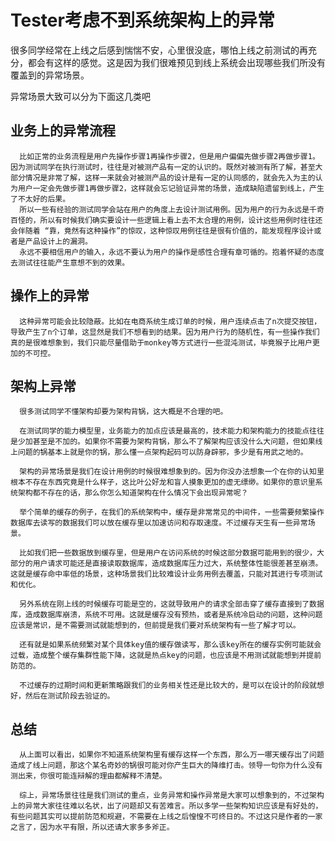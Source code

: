 # Tester考虑不到系统架构上的异常

  很多同学经常在上线之后感到惴惴不安，心里很没底，哪怕上线之前测试的再充分，都会有这样的感觉。这是因为我们很难预见到线上系统会出现哪些我们所没有覆盖到的异常场景。

异常场景大致可以分为下面这几类吧
## 业务上的异常流程
	  比如正常的业务流程是用户先操作步骤1再操作步骤2，但是用户偏偏先做步骤2再做步骤1。因为测试同学在执行测试时，往往是对被测产品有一定的认识的。既然对被测有所了解，甚至大部分情况是非常了解，这样一来就会对被测产品的设计是有一定的认同感的，就会先入为主的认为用户一定会先做步骤1再做步骤2，这样就会忘记验证异常的场景，造成缺陷遗留到线上，产生了不太好的后果。
	  所以一些有经验的测试同学会站在用户的角度上去设计测试用例。因为用户的行为永远是千奇百怪的，所以有时候我们确实要设计一些逻辑上看上去不太合理的用例，设计这些用例时往往还会伴随着 “靠，竟然有这种操作”的惊叹，这种惊叹用例往往是很有价值的，能发现程序设计或者是产品设计上的漏洞。
	  永远不要相信用户的输入，永远不要认为用户的操作是感性合理有章可循的。抱着怀疑的态度去测试往往能产生意想不到的效果。

## 操作上的异常
	  这种异常可能会比较隐蔽。比如在电商系统生成订单的时候，用户连续点击了n次提交按钮，导致产生了n个订单，这显然是我们不想看到的结果。因为用户行为的随机性，有一些操作我们真的是很难想象到，我们只能尽量借助于monkey等方式进行一些混沌测试，毕竟猴子比用户更加的不可控。

## 架构上异常
	  很多测试同学不懂架构却要为架构背锅，这大概是不合理的吧。
	
	  在测试同学的能力模型里，业务能力的加点应该是最高的，技术能力和架构能力的技能点往往是少加甚至是不加的。如果你不需要为架构背锅，那么不了解架构应该没什么大问题，但如果线上问题的锅基本上就是你的锅，那么懂一点架构起码可以防身辟邪，多少是有用武之地的。
	
	  架构的异常场景是我们在设计用例的时候很难想象到的。因为你没办法想象一个在你的认知里根本不存在东西究竟是什么样子，这比叶公好龙和盲人摸象更加的虚无缥缈。如果你的意识里系统架构都不存在的话，那么你怎么知道架构在什么情况下会出现异常呢？
	
	  举个简单的缓存的例子，在我们的系统架构中，缓存是非常常见的中间件，一些需要频繁操作数据库去读写的数据我们可以放在缓存里以加速访问和存取速度。不过缓存天生有一些异常场景。
	
	  比如我们把一些数据放到缓存里，但是用户在访问系统的时候这部分数据可能用到的很少，大部分的用户请求可能还是直接读取数据库，造成数据库压力过大，系统整体性能很差甚至崩溃。这就是缓存命中率低的场景，这种场景我们比较难设计业务用例去覆盖，只能对其进行专项测试和优化。
	
	  另外系统在刚上线的时候缓存可能是空的，这就导致用户的请求全部击穿了缓存直接到了数据库，造成数据库崩溃，系统不可用。这就是缓存没有预热，或者是系统冷启动的问题，这种问题应该是常识，是不需要测试就能想到的，但前提是我们要对系统架构有一些了解才可以。
	
	  还有就是如果系统频繁对某个具体key值的缓存做读写，那么该key所在的缓存实例可能就会过载，造成整个缓存集群性能下降，这就是热点key的问题，也应该是不用测试就能想到并提前防范的。
	
	  不过缓存的过期时间和更新策略跟我们的业务相关性还是比较大的，是可以在设计的阶段就想好，然后在测试阶段去验证的。
## 总结
	  从上面可以看出，如果你不知道系统架构里有缓存这样一个东西，那么万一哪天缓存出了问题造成了线上问题，那这个某名奇妙的锅很可能对你产生巨大的降维打击。领导一句你为什么没有测出来，你很可能连辩解的理由都解释不清楚。
	
	  综上，异常场景往往是我们测试的重点，业务异常和操作异常是大家可以想象到的，不过架构上的异常大家往往难以名状，出了问题却又有苦难言。所以多学一些架构知识应该是有好处的，有些问题其实可以提前防范和规避，不需要在上线之后惶惶不可终日的。不过这只是作者的一家之言了，因为水平有限，所以还请大家多多斧正。  